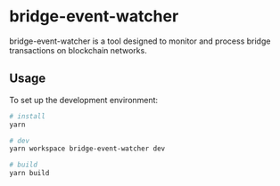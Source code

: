 # bridge-event-watcher

bridge-event-watcher is a tool designed to monitor and process bridge transactions on blockchain networks.

## Usage

To set up the development environment:

```bash
# install
yarn

# dev
yarn workspace bridge-event-watcher dev

# build
yarn build
